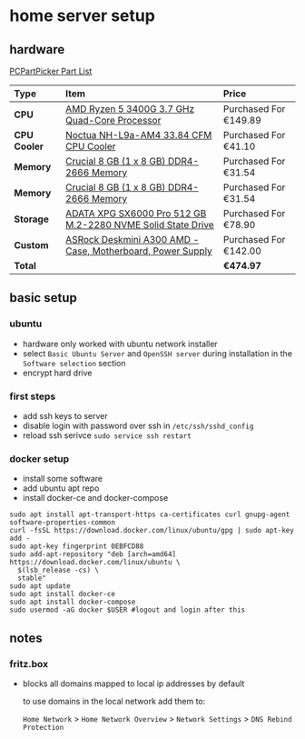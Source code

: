 # home server setup

## hardware

[PCPartPicker Part List](https://de.pcpartpicker.com/list/LMGFK4)

Type|Item|Price
:----|:----|:----
**CPU** | [AMD Ryzen 5 3400G 3.7 GHz Quad-Core Processor](https://de.pcpartpicker.com/product/XP6qqs/amd-ryzen-5-3400g-37-ghz-quad-core-processor-yd3400c5fhbox) | Purchased For €149.89 
**CPU Cooler** | [Noctua NH-L9a-AM4 33.84 CFM CPU Cooler](https://de.pcpartpicker.com/product/DZfhP6/noctua-nh-l9a-am4-338-cfm-cpu-cooler-nh-l9a-am4) | Purchased For €41.10 
**Memory** | [Crucial 8 GB (1 x 8 GB) DDR4-2666 Memory](https://de.pcpartpicker.com/product/2YdxFT/crucial-8gb-1-x-8gb-ddr4-2666-memory-ct8g4sfs8266) | Purchased For €31.54 
**Memory** | [Crucial 8 GB (1 x 8 GB) DDR4-2666 Memory](https://de.pcpartpicker.com/product/2YdxFT/crucial-8gb-1-x-8gb-ddr4-2666-memory-ct8g4sfs8266) | Purchased For €31.54 
**Storage** | [ADATA XPG SX6000 Pro 512 GB M.2-2280 NVME Solid State Drive](https://de.pcpartpicker.com/product/VwbwrH/adata-xpg-sx6000-pro-512-gb-m2-2280-solid-state-drive-asx6000pnp-512gt-c) | Purchased For €78.90 
**Custom**| [ASRock Deskmini A300 AMD - Case, Motherboard, Power Supply](https://www.asrock.com/nettop/AMD/DeskMini%20A300%20Series/index.asp) | Purchased For €142.00 
**Total** | | **€474.97**

## basic setup

### ubuntu

* hardware only worked with ubuntu network installer
* select `Basic Ubuntu Server` and `OpenSSH server` during installation in the `Software selection` section
* encrypt hard drive

### first steps

* add ssh keys to server
* disable login with password over ssh in `/etc/ssh/sshd_config`
* reload ssh serivce `sudo service ssh restart`

### docker setup

* install some software
* add ubuntu apt repo
* install docker-ce and docker-compose

```
sudo apt install apt-transport-https ca-certificates curl gnupg-agent software-properties-common
curl -fsSL https://download.docker.com/linux/ubuntu/gpg | sudo apt-key add -
sudo apt-key fingerprint 0EBFCD88
sudo add-apt-repository "deb [arch=amd64] https://download.docker.com/linux/ubuntu \
  $(lsb_release -cs) \
  stable"
sudo apt update
sudo apt install docker-ce
sudo apt install docker-compose
sudo usermod -aG docker $USER #logout and login after this
```

## notes

### fritz.box

* blocks all domains mapped to local ip addresses by default

  to use domains in the local network add them to:

  `Home Network` > `Home Network Overview` > `Network Settings` > `DNS Rebind Protection`
